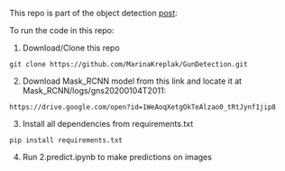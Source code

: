 
This repo is part of the object detection [post](https://towardsdatascience.com/plug-and-play-object-detection-code-in-5-simple-steps-f1975804373e):

To run the code in this repo: 

1. Download/Clone this repo

```
git clone https://github.com/MarinaKreplak/GunDetection.git
```

2. Download Mask_RCNN model from this link and locate it at Mask_RCNN/logs/gns20200104T2011:

```
https://drive.google.com/open?id=1WeAoqXetgOkTeAlzao0_tRtJynf1jip8
```

3. Install all dependencies from requirements.txt

```
pip install requirements.txt 
```

4. Run 2.predict.ipynb to make predictions on images

